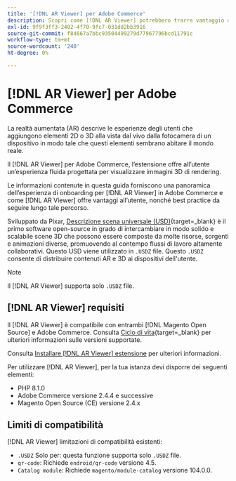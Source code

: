 ```yaml
---
title: '[!DNL AR Viewer] per Adobe Commerce'
description: Scopri come [!DNL AR Viewer] potrebbero trarre vantaggio dalla tua istanza di Adobe Commerce e da come integrare e configurare correttamente l’estensione.
exl-id: 9f9f3ff3-2402-4f70-9fc7-031dd2bb3916
source-git-commit: f84667a7bbc93504499279d77967796bcd11791c
workflow-type: tm+mt
source-wordcount: '240'
ht-degree: 0%

---
```


# [!DNL AR Viewer] per Adobe Commerce

La realtà aumentata (AR) descrive le esperienze degli utenti che aggiungono elementi 2D o 3D alla vista dal vivo dalla fotocamera di un dispositivo in modo tale che questi elementi sembrano abitare il mondo reale.

Il [!DNL AR Viewer] per Adobe Commerce, l’estensione offre all’utente un’esperienza fluida progettata per visualizzare immagini 3D di rendering.

Le informazioni contenute in questa guida forniscono una panoramica dell’esperienza di onboarding per [!DNL AR Viewer] in Adobe Commerce e come [!DNL AR Viewer] offre vantaggi all’utente, nonché best practice da seguire lungo tale percorso.

Sviluppato da Pixar, [Descrizione scena universale (USD)](https://www.pixar.com/usd){target=_blank} è il primo software open-source in grado di intercambiare in modo solido e scalabile scene 3D che possono essere composte da molte risorse, sorgenti e animazioni diverse, promuovendo al contempo flussi di lavoro altamente collaborativi. Questo USD viene utilizzato in `.USDZ` file. Questo `.USDZ` consente di distribuire contenuti AR e 3D ai dispositivi dell&#39;utente.

>[!NOTE]
>
> Il [!DNL AR Viewer] supporta solo `.USDZ` file.

## [!DNL AR Viewer] requisiti

Il [!DNL AR Viewer] è compatibile con entrambi [!DNL Magento Open Source] e Adobe Commerce. Consulta [Ciclo di vita](https://experienceleague.adobe.com/docs/commerce-operations/release/planning/lifecycle-policy.html){target=_blank} per ulteriori informazioni sulle versioni supportate.

Consulta [Installare [!DNL AR Viewer] estensione](../catalog/ar-viewer-setup.md) per ulteriori informazioni.

Per utilizzare [!DNL AR Viewer], per la tua istanza devi disporre dei seguenti elementi:

* PHP 8.1.0
* Adobe Commerce versione 2.4.4 e successive
* Magento Open Source (CE) versione 2.4.x

## Limiti di compatibilità

[!DNL AR Viewer] limitazioni di compatibilità esistenti:

* `.USDZ` Solo per: questa funzione supporta solo `.USDZ` file.
* `qr-code`: Richiede `endroid/qr-code` versione 4.5.
* `Catalog module`: Richiede `magento/module-catalog` versione 104.0.0.
